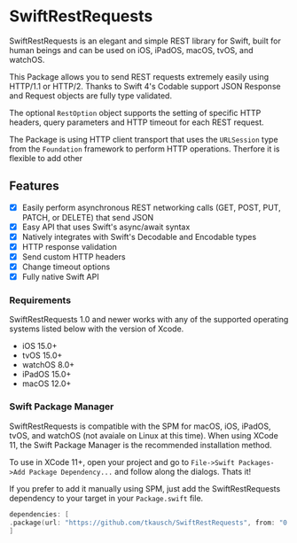 # SwiftRestRequests
SwiftRestRequests is an elegant and simple REST library for Swift, built for human beings and can be used on iOS, iPadOS, macOS, tvOS, and watchOS.

This Package allows you to send REST requests extremely easily using HTTP/1.1 or HTTP/2. Thanks to Swift 4's Codable support JSON Response and Request objects are fully type validated.

The optional `RestOption` object supports the setting of specific HTTP headers, query parameters and HTTP timeout for each REST request.  

The Package is using HTTP client transport that uses the `URLSession` type from the `Foundation` framework to perform HTTP operations. Therfore it is flexible to add other 

## Features

- [x] Easily perform asynchronous REST networking calls (GET, POST, PUT, PATCH, or DELETE) that send JSON
- [x] Easy API that uses Swift's async/await syntax
- [x] Natively integrates with Swift's Decodable and Encodable types
- [x] HTTP response validation
- [x] Send custom HTTP headers
- [x] Change timeout options
- [x] Fully native Swift API

### Requirements

SwiftRestRequests 1.0 and newer works with any of the supported operating systems listed below with the version of Xcode.

- iOS 15.0+
- tvOS 15.0+
- watchOS 8.0+
- iPadOS 15.0+
- macOS 12.0+

### Swift Package Manager

SwiftRestRequests is compatible with the SPM for macOS, iOS, iPadOS, tvOS, and watchOS (not avaiale on Linux at this time). When using XCode 11, the Swift Package Manager is the recommended installation method.

To use in XCode 11+, open your project and go to ```File->Swift Packages->Add Package Dependency...``` and follow along the dialogs. Thats it!

If you prefer to add it manually using SPM, just add the SwiftRestRequests dependency to your target in your ```Package.swift``` file.

```swift
dependencies: [
.package(url: "https://github.com/tkausch/SwiftRestRequests", from: "0.9")
]
```
